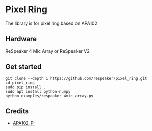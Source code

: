 Pixel Ring
==========

The library is for pixel ring based on APA102

## Hardware
ReSpeaker 4 Mic Array or ReSpeaker V2

## Get started
```
git clone --depth 1 https://github.com/respeaker/pixel_ring.git
cd pixel_ring
sudo pip install .
sudo apt install python-numpy
python examples/respeaker_4mic_array.py
```


## Credits
+ [APA102_Pi](https://github.com/tinue/APA102_Pi)
